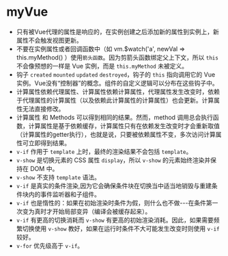 # myVue

* 只有被Vue代理的属性是响应的，在实例创建之后添加新的属性到实例上，新属性不会触发视图更新。
* 不要在实例属性或者回调函数中（如 vm.$watch('a', newVal => this.myMethod() ）使用`箭头函数`。因为剪箭头函数绑定父上下文，所以 `this` 不会像预想的一样是 Vue 实例，而是 `this.myMethod` 未被定义。
* 钩子 `created` `mounted` `updated` `destroyed`，钩子的 `this` 指向调用它的 Vue 实例。Vue没有“控制器”的概念。组件的自定义逻辑可以分布在这些钩子中。
* 计算属性依赖代理属性、计算属性依赖计算属性，代理属性发生改变时，依赖于代理属性的计算属性（以及依赖此计算属性的计算属性）也会更新。计算属性无法直接修改。
* 计算属性 和 Methods 可以得到相同的结果。然而，method 调用总会执行函数，计算属性是基于依赖缓存，计算属性只有在依赖发生改变时才会重新取值（计算属性的getter执行），也就是说，只要被依赖属性不变，多次访问计算属性可立即得到结果。
* `v-if` 作用于 `template` 上时，最终的渲染结果不会包括 `template`。
* `v-show` 是切换元素的 CSS 属性 `display`，所以 `v-show` 的元素始终渲染并保持在 DOM 中。
* `v-show` 不支持 `template` 语法。
* `v-if` 是真实的条件渲染,因为它会确保条件块在切换当中适当地销毁与重建条件块内的事件监听器和子组件。
* `v-if` 也是惰性的：如果在初始渲染时条件为假，则什么也不做---在条件第一次变为真时才开始局部变异（编译会被缓存起来）。
* `v-if` 有更高的切换消耗而 `v-show` 有更高的初始渲染消耗。因此，如果需要频繁切换使用 `v-show` 教好，如果在运行时条件不大可能发生改变时则使用 `v-if` 较好。
* `v-for` 优先级高于 `v-if`。